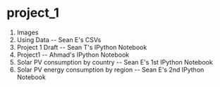 # project_1

1. Images
2. Using Data -- Sean E's CSVs
3. Project 1 Draft -- Sean T's IPython Notebook
4. Project1 -- Ahmad's IPython Notebook
5. Solar PV consumption by country -- Sean E's 1st IPython Notebook
6. Solar PV energy consumption by region -- Sean E's 2nd IPython Notebook
